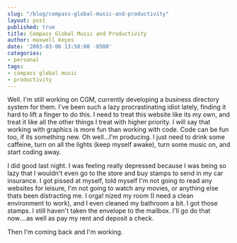 ```yaml
---
slug: "/blog/compass-global-music-and-productivity"
layout: post
published: true
title: Compass Global Music and Productivity
author: maxwell keyes
date: '2003-03-06 13:58:00 -0500'
categories:
- personal
tags:
- compass global music
- productivity
---
```


Well. I'm still working on CGM, currently developing a business directory system
for them. I've been such a lazy procrastinating idiot lately, finding it hard to
lift a finger to do this. I need to treat this website like its my own, and
treat it like all the other things I treat with higher priority. I will say that
working with graphics is more fun than working with code. Code can be fun too,
if its something new. Oh well...I'm producing. I just need to drink some
caffeine, turn on all the lights (keep myself awake), turn some music on, and
start coding away.

I did good last night. I was feeling really depressed because I was being so
lazy that I wouldn't even go to the store and buy stamps to send in my car
insurance. I got pissed at myself, told myself I'm not going to read any
websites for leisure, I'm not going to watch any movies, or anything else thats
been distracting me. I orga! nized my room (I need a clean environment to work),
and I even cleaned my bathroom a bit. I got those stamps. I still haven't taken
the envelope to the mailbox. I'll go do that now....as well as pay my rent and
deposit a check.

Then I'm coming back and I'm working.
